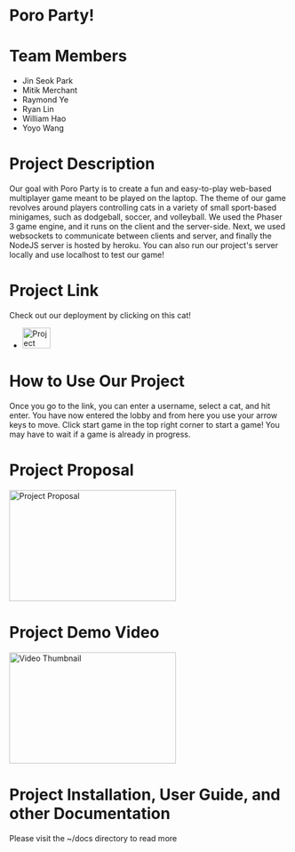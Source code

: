 # Poro Party!
# Team Members
- Jin Seok Park
- Mitik Merchant
- Raymond Ye
- Ryan Lin
- William Hao
- Yoyo Wang

# Project Description
Our goal with Poro Party is to create a fun and easy-to-play web-based multiplayer game meant to be played on the laptop. The theme of our game revolves around players controlling cats in a variety of small sport-based minigames, such as dodgeball, soccer, and volleyball. We used the Phaser 3 game engine, and it runs on the client and the server-side. Next, we used websockets to communicate between clients and server, and finally the NodeJS server is hosted by heroku. You can also run our project's server locally and use localhost to test our game!

# Project Link
Check out our deployment by clicking on this cat! 

- <a href="https://poro-party-9062755d3ce0.herokuapp.com/">
  <img src="https://github.com/jspgr33n/Poro-Party/assets/70019194/4f9e026a-9d4e-4d69-898e-d19e86fd659a" alt="Project Link" width="50" height="37">
</a>

# How to Use Our Project
Once you go to the link, you can enter a username, select a cat, and hit enter. You have now entered the lobby and from here you use your arrow keys to move. Click start game in the top right corner to start a game! You may have to wait if a game is already in progress.

# Project Proposal
<a href="https://docs.google.com/presentation/d/1aZ9yOpoReOecFn-jpxjH4Wdg6dpP9F-nJDOlZVY2IGU/edit#slide=id.p">
  <img src="https://github.com/jspgr33n/Poro-Party/assets/70019194/8a1b46be-88be-43c2-8bf5-358c86d87269" alt="Project Proposal" width="300" height="200">
</a>

# Project Demo Video
<a href="https://www.youtube.com/watch?v=hZsyl4SV3jQ">
  <img src="https://img.youtube.com/vi/hZsyl4SV3jQ/0.jpg" alt="Video Thumbnail" width="300" height="200">
</a>

# Project Installation, User Guide, and other Documentation
Please visit the ~/docs directory to read more
